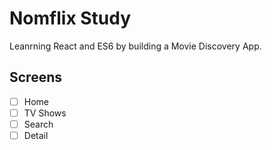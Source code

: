# Nomflix Study

Leanrning React and ES6 by building a Movie Discovery App.

## Screens

- [ ] Home
- [ ] TV Shows
- [ ] Search
- [ ] Detail
